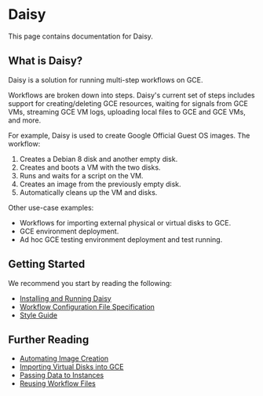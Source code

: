 # Daisy

This page contains documentation for Daisy.

## What is Daisy?
Daisy is a solution for running multi-step workflows on GCE.

Workflows are broken down into steps. Daisy's current set of steps includes
support for creating/deleting GCE resources, waiting for signals from GCE VMs,
streaming GCE VM logs, uploading local files to GCE and GCE VMs, and more.

For example, Daisy is used to create Google Official Guest OS images. The
workflow:

1. Creates a Debian 8 disk and another empty disk.
2. Creates and boots a VM with the two disks.
3. Runs and waits for a script on the VM.
4. Creates an image from the previously empty disk.
5. Automatically cleans up the VM and disks.

Other use-case examples:

* Workflows for importing external physical or virtual disks to GCE.
* GCE environment deployment.
* Ad hoc GCE testing environment deployment and test running.

## Getting Started

We recommend you start by reading the following:

- [Installing and Running Daisy](daisy-installation-usage.md)
- [Workflow Configuration File Specification](daisy-workflow-config-spec.md)
- [Style Guide](daisy-styleguide.md)

## Further Reading

- [Automating Image Creation](daisy-automating-image-creation.md)
- [Importing Virtual Disks into GCE](image-import.md)
- [Passing Data to Instances](daisy-passing-data.md)
- [Reusing Workflow Files](daisy-reusing-workflows.md)
